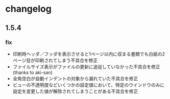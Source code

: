 
changelog
==========================

1.5.4
--------------------------

### fix

- 印刷時ヘッダ／フッダを表示させると1ページ以内に収まる書類でも白紙の2ページ目が印刷されてしまう不具合を修正
- ファイルサイズ表示がファイルの更新に追従していなかった不具合を修正 (thanks to aki-san)
- 全角空白が自動インデントの対象から漏れていた不具合を修正
- ビューの不透明度などいくつかの設定値において、特定のウインドウのみに設定を変更した値が解除されてしまうことがある不具合を修正
